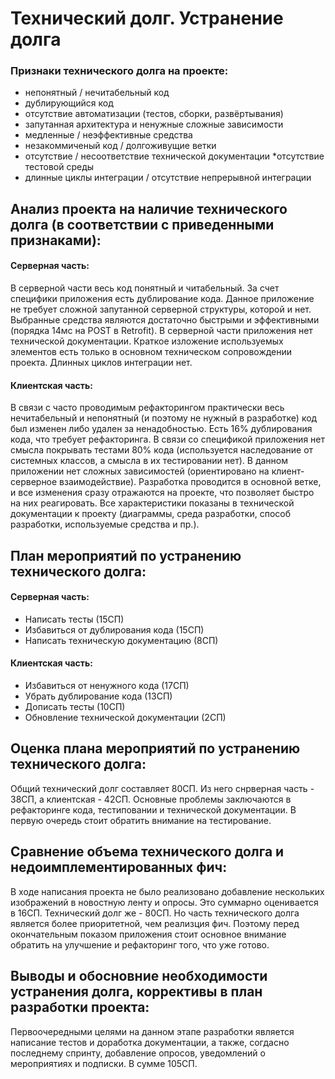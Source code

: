 # Технический долг. Устранение долга


### Признаки технического долга на проекте:
* непонятный / нечитабельный код
* дублирующийся код
* отсутствие автоматизации (тестов, сборки, развёртывания)
* запутанная архитектура и ненужные сложные зависимости
* медленные / неэффективные средства
* незакоммиченый код / долгоживущие ветки
* отсутствие / несоответствие технической документации
*отсутствие тестовой среды
* длинные циклы интеграции / отсутствие непрерывной интеграции

## Анализ проекта на наличие технического долга (в соответствии с приведенными признаками):
#### Серверная часть:
В серверной части весь код понятный и читабельный. За счет специфики приложения есть дублирование кода. Данное приложение не требует сложной запутанной серверной структуры, которой и нет. Выбранные средства являются достаточно быстрыми и эффективными (порядка 14мс на POST в Retrofit). В серверной части приложения нет технической документации. Краткое изложение используемых элементов есть только в основном техническом сопровождении проекта. Длинных циклов интеграции нет.

#### Клиентская часть:
В связи с часто проводимым рефакторингом практически весь нечитабельный и непонятный (и поэтому не нужный в разработке) код был изменен либо удален за ненадобностью. Есть 16% дублирования кода, что требует рефакторинга. В связи со спецификой приложения нет смысла покрывать тестами 80% кода (используется наследование от системных классов, а смысла в их тестировании нет). В данном приложении нет сложных зависимостей (ориентировано на клиент-серверное взаимодействие). Разработка проводится в основной ветке, и все изменения сразу отражаются на проекте, что позволяет быстро на них реагировать. Все характеристики показаны в технической документации к проекту (диаграммы, среда разработки, способ разработки, используемые средства и пр.).

## План мероприятий по устранению технического долга:
#### Серверная часть:
* Написать тесты (15СП)
* Избавиться от дублирования кода (15СП)
* Написать техническую документацию (8СП)

#### Клиентская часть:
* Избавиться от ненужного кода (17СП)
* Убрать дублирование кода (13СП)
* Дописать тесты (10СП)
* Обновление технической документации (2СП)

## Оценка плана мероприятий по устранению технического долга:
Общий технический долг составляет 80СП. Из него снрверная часть - 38СП, а клиентская - 42СП. Основные проблемы заключаются в рефакторинге кода, тестиповании и технической документации. В первую очередь стоит обратить внимание на тестирование.

## Сравнение объема технического долга и недоимплементированных фич:
В ходе написания проекта не было реализовано добавление нескольких изображений в новостную ленту и опросы. Это суммарно оценивается в 16СП. Технический долг же - 80СП. Но часть технического долга является более приоритетной, чем реализция фич. Поэтому перед окончательным показом приложения стоит основное внимание обратить на улучшение и рефакторинг того, что уже готово.
## Выводы и обосновние необходимости устранения долга, коррективы в план разработки проекта:
Первоочередными целями на данном этапе разработки является написание тестов и доработка документации, а также, согдасно последнему спринту, добавление опросов, уведомлений о мероприятиях и подписки. В сумме 105СП.
